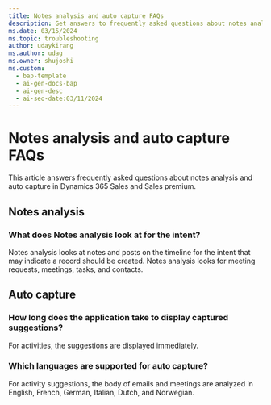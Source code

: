 ```yaml
---
title: Notes analysis and auto capture FAQs
description: Get answers to frequently asked questions about notes analysis and auto capture.
ms.date: 03/15/2024
ms.topic: troubleshooting
author: udaykirang
ms.author: udag
ms.owner: shujoshi
ms.custom:
  - bap-template
  - ai-gen-docs-bap
  - ai-gen-desc
  - ai-seo-date:03/11/2024
---
```


# Notes analysis and auto capture FAQs

This article answers frequently asked questions about notes analysis and auto capture in Dynamics 365 Sales and Sales premium.

## Notes analysis

### What does Notes analysis look at for the intent?​  

Notes analysis looks at notes and posts on the timeline for the intent that may indicate a record should be created. Notes analysis looks for meeting requests, meetings, tasks, and contacts.

## Auto capture

### How long does the application take to display captured suggestions?

For activities, the suggestions are displayed immediately.  

### Which languages are supported for auto capture?

For activity suggestions, the body of emails and meetings are analyzed in English, French, German, Italian, Dutch, and Norwegian.
